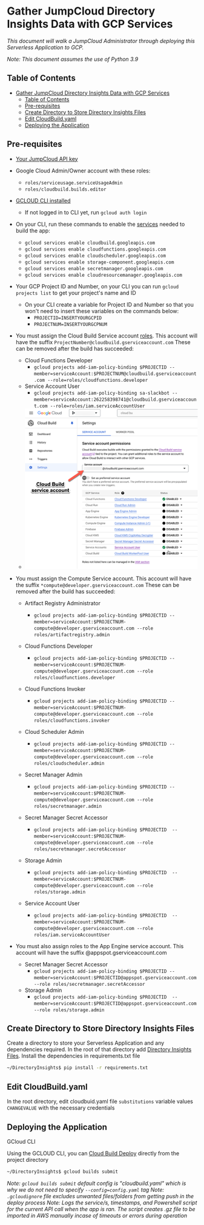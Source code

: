 # Gather JumpCloud Directory Insights Data with GCP Services
_This document will walk a JumpCloud Administrator through deploying this Serverless Application to GCP._

_Note: This document assumes the use of Python 3.9_
## Table of Contents
- [Gather JumpCloud Directory Insights Data with GCP Services](#gather-jumpcloud-directory-insights-data-with-gcp-services)
  - [Table of Contents](#table-of-contents)
  - [Pre-requisites](#pre-requisites)
  - [Create Directory to Store Directory Insights Files](#create-directory-to-store-directory-insights-files)
  - [Edit CloudBuild.yaml](#edit-cloudbuildyaml)
  - [Deploying the Application](#deploying-the-application)

## Pre-requisites
- [Your JumpCloud API key](https://docs.jumpcloud.com/2.0/authentication-and-authorization/authentication-and-authorization-overview)
- Google Cloud Admin/Owner account with these roles:
  - ```roles/serviceusage.serviceUsageAdmin```
  - ```roles/cloudbuild.builds.editor```
- [GCLOUD CLI installed](https://cloud.google.com/sdk/docs/install)
  - If not logged in to CLI yet, run ```gcloud auth login ```
- On your CLI, run these commands to enable the [services](https://cloud.google.com/apis?hl=en) needed to build the app:
  - ```gcloud services enable cloudbuild.googleapis.com```
  - ```gcloud services enable cloudfunctions.googleapis.com```
  - ```gcloud services enable cloudscheduler.googleapis.com```
  - ```gcloud services enable storage-component.googleapis.com```
  - ```gcloud services enable secretmanager.googleapis.com```
  - ```gcloud services enable cloudresourcemanager.googleapis.com```
- Your GCP Project ID and Number, on your CLI you can run ```gcloud projects list``` to get your project's name and ID
  - On your CLI create a variable for Project ID and Number so that you won't need to insert these variables on the commands below:
    - ```PROJECTID=INSERTYOURGCPID```
    - ```PROJECTNUM=INSERTYOURGCPNUM```
- You must assign the Cloud Build Service account [roles](https://console.cloud.google.com/cloud-build/settings/). This account will have the suffix ```ProjectNumber@cloudbuild.gserviceaccount.com``` These can be removed after the build has succeeded:
  - Cloud Functions Developer
    - ```gcloud projects add-iam-policy-binding $PROJECTID --member=serviceAccount:$PROJECTNUM@cloudbuild.gserviceaccount.com --role=roles/cloudfunctions.developer```
  - Service Account User
    - ```gcloud projects add-iam-policy-binding sa-slackbot --member=serviceAccount:262258398741@cloudbuild.gserviceaccount.com --role=roles/iam.serviceAccountUser```
  - ![alt text](image-2.png)
- You must assign the Compute Service account. This account will have the suffix ```*compute@developer.gserviceaccount.com``` These can be removed after the build has succeeded:

  - Artifact Registry Administrator
    - ```gcloud projects add-iam-policy-binding $PROJECTID --member=serviceAccount:$PROJECTNUM-compute@developer.gserviceaccount.com --role roles/artifactregistry.admin```

  - Cloud Functions Developer
    - ```gcloud projects add-iam-policy-binding $PROJECTID --member=serviceAccount:$PROJECTNUM-compute@developer.gserviceaccount.com --role roles/cloudfunctions.developer```

  - Cloud Functions Invoker
    - ```gcloud projects add-iam-policy-binding $PROJECTID --member=serviceAccount:$PROJECTNUM-compute@developer.gserviceaccount.com --role roles/cloudfunctions.invoker```

  - Cloud Scheduler Admin
    - ```gcloud projects add-iam-policy-binding $PROJECTID --member=serviceAccount:$PROJECTNUM-compute@developer.gserviceaccount.com --role roles/cloudscheduler.admin```

  - Secret Manager Admin
    - ```gcloud projects add-iam-policy-binding $PROJECTID --member=serviceAccount:$PROJECTNUM-compute@developer.gserviceaccount.com --role roles/secretmanager.admin```

  - Secret Manager Secret Accessor
    - ```gcloud projects add-iam-policy-binding $PROJECTID  --member=serviceAccount:$PROJECTNUM-compute@developer.gserviceaccount.com --role roles/secretmanager.secretAccessor```

  - Storage Admin
    - ```gcloud projects add-iam-policy-binding $PROJECTID  --member=serviceAccount:$PROJECTNUM-compute@developer.gserviceaccount.com --role roles/storage.admin```

  - Service Account User
    - ```gcloud projects add-iam-policy-binding $PROJECTID  --member=serviceAccount:$PROJECTNUM-compute@developer.gserviceaccount.com --role roles/iam.serviceAccountUser```
- You must also assign roles to the App Engine service account. This account will have the suffix @appspot.gserviceaccount.com

  - Secret Manager Secret Accessor
    - ```gcloud projects add-iam-policy-binding $PROJECTID --member=serviceAccount:$PROJECTID@appspot.gserviceaccount.com --role roles/secretmanager.secretAccessor```
  - Storage Admin
    - ```gcloud projects add-iam-policy-binding $PROJECTID  --member=serviceAccount:$PROJECTID@appspot.gserviceaccount.com  --role roles/storage.admin```
  
## Create Directory to Store Directory Insights Files

Create a directory to store your Serverless Application and any dependencies required. In the root of that directory add [Directory Insights Files](https://github.com/TheJumpCloud/JumpCloud-Serverless/blob/master/GCP/DirectoryInsights/).
Install the dependencies in requirements.txt file

```bash
~/DirectoryInsights$ pip install -r requirements.txt
```

## Edit CloudBuild.yaml

In the root directory, edit cloudbuid.yaml file `substitutions` variable values `CHANGEVALUE` with the necessary credentials

## Deploying the Application

GCloud CLI

Using the GCLOUD CLI, you can [Cloud Build Deploy](https://cloud.google.com/sdk/gcloud/reference/builds/submit) directly from the project directory
```bash
~/DirectoryInsights$ gcloud builds submit
```
_Note: `gcloud builds submit` default config is "cloudbuild.yaml" which is why we do not need to specify `--config=config.yaml` tag_
_Note: `.gcloudignore` file excludes unwanted files/folders from getting push in the deploy process_
_Note: Logs the service/s, timestamps, and Powershell script for the current API call when the app is ran. The script creates .gz file to be imported in AWS manually incase of timeouts or errors during operation_



